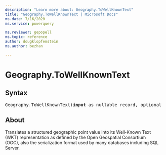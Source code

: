```yaml
---
description: "Learn more about: Geography.ToWellKnownText"
title: "Geography.ToWellKnownText | Microsoft Docs"
ms.date: 7/16/2020
ms.service: powerquery

ms.reviewer: gepopell
ms.topic: reference
author: dougklopfenstein
ms.author: bezhan

---
```

# Geography.ToWellKnownText
## Syntax

<pre>
Geography.ToWellKnownText(<b>input</b> as nullable record, optional <b>omitSRID</b> as nullable logical) as nullable text
</pre>

## About
Translates a structured geographic point value into its Well-Known Text (WKT) representation as defined by the Open Geospatial Consortium (OGC), also the serialization format used by many databases including SQL Server.

